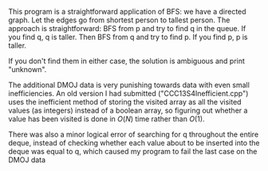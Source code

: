 This program is a straightforward application of BFS: we have a directed graph. Let the edges go from shortest person to tallest person. 
The approach is straightforward: BFS from p and try to find q in the queue. If you find q, q is taller. Then BFS from q and try to find p. If you find p, p is taller.

If you don't find them in either case, the solution is ambiguous and print "unknown".

The additional DMOJ data is very punishing towards data with even small inefficiencies. An old version I had submitted ("CCC13S4Inefficient.cpp") uses the inefficient method of storing
the visited array as all the visited values (as integers) instead of a boolean array, so figuring out whether a value has been visited is done in $O(N)$ time rather than $O(1)$.

There was also a minor logical error of searching for q throughout the entire deque, instead of checking whether each value about to be inserted into the deque was equal to q, which caused my program
to fail the last case on the DMOJ data
